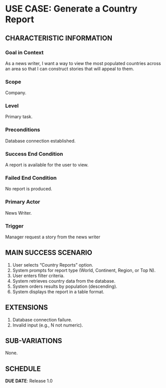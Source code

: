 # USE CASE: Generate a Country Report

## CHARACTERISTIC INFORMATION

### Goal in Context

As a news writer, I want a way to view the most populated countries across an area so that I can construct stories that will appeal to them.

### Scope

Company.

### Level

Primary task.

### Preconditions

Database connection established.

### Success End Condition

A report is available for the user to view.

### Failed End Condition

No report is produced.

### Primary Actor

News Writer.

### Trigger

Manager request a story from the news writer

## MAIN SUCCESS SCENARIO

1. User selects “Country Reports” option.
2. System prompts for report type (World, Continent, Region, or Top N).
3. User enters filter criteria.
4. System retrieves country data from the database.
5. System orders results by population (descending).
6. System displays the report in a table format.

## EXTENSIONS

1. Database connection failure.
2. Invalid input (e.g., N not numeric).

## SUB-VARIATIONS

None.

## SCHEDULE

**DUE DATE**: Release 1.0
